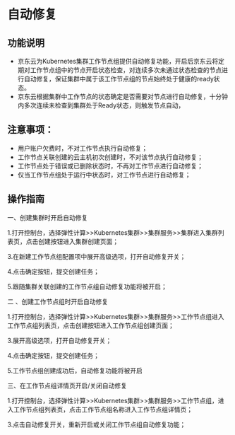 # 自动修复  

## 功能说明
- 京东云为Kubernetes集群工作节点组提供自动修复功能，开启后京东云将定期对工作节点组中的节点开启状态检查，对连续多次未通过状态检查的节点进行自动修复，保证集群中属于该工作节点组的节点始终处于健康的ready状态。  
- 京东云根据集群中工作节点的状态确定是否需要对节点进行自动修复，十分钟内多次连续未检查到集群处于Ready状态，则触发节点自动，

## 注意事项：

- 用户账户欠费时，不对工作节点执行自动修复；
- 工作节点关联创建的云主机初次创建时，不对该节点执行自动修复；
- 工作节点处于错误或已删除状态时，不再对工作节点进行自动修复；
- 仅当工作节点组处于运行中状态时，对工作节点进行自动修复；

## 操作指南

一、创建集群时开启自动修复  

1.打开控制台，选择弹性计算>>Kubernetes集群>>集群服务>>集群进入集群列表页，点击创建按钮进入集群创建页面；

3.在新建工作节点组配置项中展开高级选项，打开自动修复开关；

4.点击确定按钮，提交创建任务；

5.跟随集群关联创建的工作节点组自动修复功能将被开启；

二 、创建工作节点组时开启自动修复

1.打开控制台，选择弹性计算>>Kubernetes集群>>集群服务>>工作节点组进入工作节点组列表页，点击创建按钮进入工作节点组创建页面；

3.展开高级选项，打开自动修复开关；

4.点击确定按钮，提交创建任务；

5.工作节点组创建成功后，自动修复功能将被开启

三、在工作节点组详情页开启/关闭自动修复

1.打开控制台，选择弹性计算>>Kubernetes集群>>集群服务>>工作节点组，进入工作节点组列表页，点击工作节点组名称进入工作节点组详情页；

3.点击自动修复开关，重新开启或关闭工作节点组自动修复功能；
